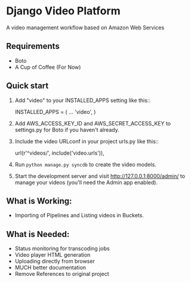 Django Video Platform
=====================

A video management workflow based on Amazon Web Services

Requirements
-----------
* Boto
* A Cup of Coffee (For Now)

Quick start
-----------

1. Add "video" to your INSTALLED_APPS setting like this::

    INSTALLED_APPS = (
        ...
        'video',
    )

2. Add AWS_ACCESS_KEY_ID and AWS_SECRET_ACCESS_KEY to settings.py for Boto if you haven't already.

3. Include the video URLconf in your project urls.py like this::

    url(r'^videos/', include('video.urls')),

4. Run `python manage.py syncdb` to create the video models.

5. Start the development server and visit http://127.0.0.1:8000/admin/
   to manage your videos (you'll need the Admin app enabled).


What is Working:
-----------
* Importing of Pipelines and Listing videos in Buckets.

What is Needed:
-----------
* Status monitoring for transcoding jobs
* Video player HTML generation
* Uploading directly from browser
* MUCH better documentation
* Remove References to original project